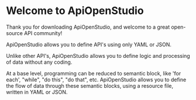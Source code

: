 Welcome to ApiOpenStudio
========================

Thank you for downloading ApiOpenStudio, and welcome to a great open-source API community!

ApiOpenStudio allows you to define API's using only YAML or JSON.

Unlike other API's, ApiOpenStudio allows you to define logic and processing of data without any coding.

At a base level, programming can be reduced to semantic block, like 'for each', "while", "do this", "do that", etc.
ApiOpenStudio allows you to define the flow of data through these semantic blocks, using a resource file, written in YAML or JSON.


